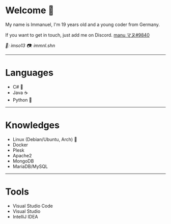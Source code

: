 # Welcome 👋

My name is Immanuel, I'm 19 years old and a young coder from Germany.

If you want to get in touch, just add me on Discord.    [manu マヌ#9840](https://discord.com/users/299225879039442944)

_👻: imso13 📷: immnl.shn_

---

# Languages
- C# 🔷
- Java ☕
- Python 👻

---

# Knowledges
- Linux (Debian/Ubuntu, Arch) 🐧
- Docker 
- Plesk
- Apache2
- MongoDB
- MariaDB/MySQL

--- 

# Tools
- Visual Studio Code
- Visual Studio
- IntelliJ IDEA

